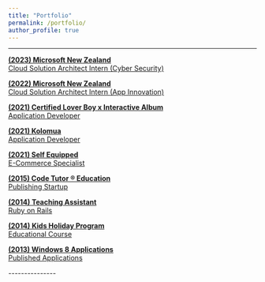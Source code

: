 ```yaml
---
title: "Portfolio"
permalink: /portfolio/
author_profile: true
---
```



---------------
<p></p><p></p>

[**(2023) Microsoft New Zealand** <br>Cloud Solution Architect Intern (Cyber Security)](/)

[**(2022) Microsoft New Zealand** <br>Cloud Solution Architect Intern (App Innovation)](/)

[**(2021) Certified Lover Boy x Interactive Album** <br>Application Developer](https://certifiedloverboy.vercel.app/)

[**(2021) Kolomua** <br>Application Developer](/portfolio/kolomua/)

[**(2021) Self Equipped** <br>E-Commerce Specialist](/portfolio/self-equipped/)

<!-- [**(2020) University of Auckland** <br>Undergraduate Student](/portfolio/university-of-auckland/)

[**(2019) University of Auckland** <br>Undergraduate Student](/portfolio/university-of-auckland/)

[**(2018) University of Auckland** <br>Undergraduate Student](/portfolio/university-of-auckland/)

[**(2017) University of Auckland** <br>Undergraduate Student](/portfolio/university-of-auckland/) -->

[**(2015) Code Tutor ® Education** <br>Publishing Startup](/portfolio/code-tutor-education/)

[**(2014) Teaching Assistant** <br>Ruby on Rails](/portfolio/teaching-assistant/)

[**(2014) Kids Holiday Program** <br>Educational Course](/portfolio/kids-holiday-program/)

[**(2013) Windows 8 Applications** <br>Published Applications](/portfolio/windows-8-applications/)
<p></p><p></p>
---------------